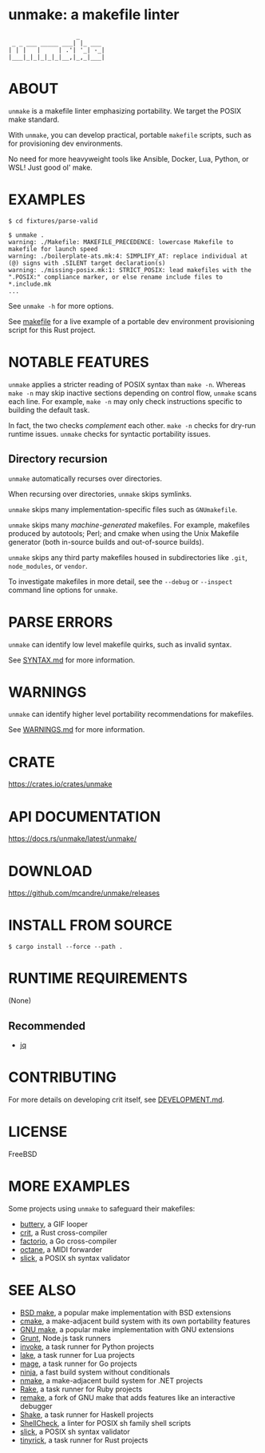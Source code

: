 # unmake: a makefile linter

```text
                   _
 _ _ ___ _____ ___| |_ ___
| | |   |     | .'| '_| -_|
|___|_|_|_|_|_|__,|_,_|___|
```

# ABOUT

`unmake` is a makefile linter emphasizing portability. We target the POSIX make standard.

With `unmake`, you can develop practical, portable `makefile` scripts, such as for provisioning dev environments.

No need for more heavyweight tools like Ansible, Docker, Lua, Python, or WSL! Just good ol' make.

# EXAMPLES

```console
$ cd fixtures/parse-valid

$ unmake .
warning: ./Makefile: MAKEFILE_PRECEDENCE: lowercase Makefile to makefile for launch speed
warning: ./boilerplate-ats.mk:4: SIMPLIFY_AT: replace individual at (@) signs with .SILENT target declaration(s)
warning: ./missing-posix.mk:1: STRICT_POSIX: lead makefiles with the ".POSIX:" compliance marker, or else rename include files to *.include.mk
...
```

See `unmake -h` for more options.

See [makefile](makefile) for a live example of a portable dev environment provisioning script for this Rust project.

# NOTABLE FEATURES

`unmake` applies a stricter reading of POSIX syntax than `make -n`. Whereas `make -n` may skip inactive sections depending on control flow, `unmake` scans each line. For example, `make -n` may only check instructions specific to building the default task.

In fact, the two checks *complement* each other. `make -n` checks for dry-run runtime issues. `unmake` checks for syntactic portability issues.

## Directory recursion

`unmake` automatically recurses over directories.

When recursing over directories, `unmake` skips symlinks.

`unmake` skips many implementation-specific files such as `GNUmakefile`.

`unmake` skips many *machine-generated* makefiles. For example, makefiles produced by autotools; Perl; and cmake when using the Unix Makefile generator (both in-source builds and out-of-source builds).

`unmake` skips any third party makefiles housed in subdirectories like `.git`, `node_modules`, or `vendor`.

To investigate makefiles in more detail, see the `--debug` or `--inspect` command line options for `unmake`.

# PARSE ERRORS

`unmake` can identify low level makefile quirks, such as invalid syntax.

See [SYNTAX.md](SYNTAX.md) for more information.

# WARNINGS

`unmake` can identify higher level portability recommendations for makefiles.

See [WARNINGS.md](WARNINGS.md) for more information.

# CRATE

https://crates.io/crates/unmake

# API DOCUMENTATION

https://docs.rs/unmake/latest/unmake/

# DOWNLOAD

https://github.com/mcandre/unmake/releases

# INSTALL FROM SOURCE

```console
$ cargo install --force --path .
```

# RUNTIME REQUIREMENTS

(None)

## Recommended

* [jq](https://stedolan.github.io/jq/)

# CONTRIBUTING

For more details on developing crit itself, see [DEVELOPMENT.md](DEVELOPMENT.md).

# LICENSE

FreeBSD

# MORE EXAMPLES

Some projects using `unmake` to safeguard their makefiles:

* [buttery](https://github.com/mcandre/buttery), a GIF looper
* [crit](https://github.com/mcandre/crit), a Rust cross-compiler
* [factorio](https://github.com/mcandre/factorio), a Go cross-compiler
* [octane](https://github.com/mcandre/octane), a MIDI forwarder
* [slick](https://github.com/mcandre/slick), a POSIX sh syntax validator

# SEE ALSO

* [BSD make](https://man.freebsd.org/cgi/man.cgi?make(1)), a popular make implementation with BSD extensions
* [cmake](https://cmake.org/), a make-adjacent build system with its own portability features
* [GNU make](https://www.gnu.org/software/make/), a popular make implementation with GNU extensions
* [Grunt](https://gruntjs.com/), Node.js task runners
* [invoke](https://pypi.org/project/invoke/), a task runner for Python projects
* [lake](https://luarocks.org/modules/steved/lake), a task runner for Lua projects
* [mage](https://magefile.org/), a task runner for Go projects
* [ninja](https://ninja-build.org/), a fast build system without conditionals
* [nmake](https://learn.microsoft.com/en-us/cpp/build/reference/nmake-reference?view=msvc-170), a make-adjacent build system for .NET projects
* [Rake](https://ruby.github.io/rake/), a task runner for Ruby projects
* [remake](https://github.com/rocky/remake), a fork of GNU make that adds features like an interactive debugger
* [Shake](https://shakebuild.com/), a task runner for Haskell projects
* [ShellCheck](https://www.shellcheck.net/), a linter for POSIX sh family shell scripts
* [slick](https://github.com/mcandre/slick), a POSIX sh syntax validator
* [tinyrick](https://github.com/mcandre/tinyrick), a task runner for Rust projects
